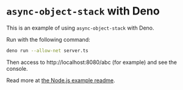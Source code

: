 # `async-object-stack` with Deno

This is an example of using `async-object-stack` with Deno.

Run with the following command:

```sh
deno run --allow-net server.ts
```

Then access to http://localhost:8080/abc (for example) and see the console.

Read more at [the Node.js example readme](../logger/README.md).

